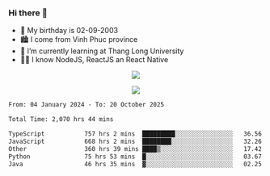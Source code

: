 ### Hi there 👋
- 🎂 My birthday is 02-09-2003
- 🏙️ I come from Vinh Phuc province
- 🌱 I’m currently learning at Thang Long University
- 🧑‍💻 I know NodeJS, ReactJS an React Native
<p align="center"><img src="https://github-readme-stats.vercel.app/api?username=tmquang0209&show_icons=true&theme=gradient"></p>
<p align="center"><img src="https://github-readme-stats.vercel.app/api/top-langs/?username=tmquang0209&hide=scss,css&langs_count=10"></p>
<!--START_SECTION:waka-->

```txt
From: 04 January 2024 - To: 20 October 2025

Total Time: 2,070 hrs 44 mins

TypeScript           757 hrs 2 mins  █████████░░░░░░░░░░░░░░░░   36.56 %
JavaScript           668 hrs 2 mins  ████████░░░░░░░░░░░░░░░░░   32.26 %
Other                360 hrs 39 mins ████▒░░░░░░░░░░░░░░░░░░░░   17.42 %
Python               75 hrs 53 mins  █░░░░░░░░░░░░░░░░░░░░░░░░   03.67 %
Java                 46 hrs 35 mins  ▓░░░░░░░░░░░░░░░░░░░░░░░░   02.25 %
```

<!--END_SECTION:waka-->

